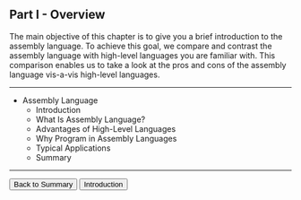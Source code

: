 ## Part I - Overview

The main objective of this chapter is to give you a brief introduction to the assembly language. To achieve this goal, we compare and contrast the assembly language with high-level languages you are familiar with. This comparison enables us to take a look at the pros and cons of the assembly language vis-a-vis high-level languages.

---

- Assembly Language
    - Introduction
    - What Is Assembly Language?
    - Advantages of High-Level Languages
    - Why Program in Assembly Languages
    - Typical Applications
    - Summary

---

<button name="button" onclick="">Back to Summary</button> <button name="button" onclick="">Introduction</button> 
